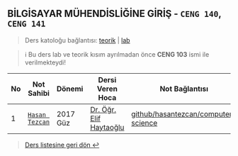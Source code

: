 ## BİLGİSAYAR MÜHENDİSLİĞİNE GİRİŞ - `CENG 140`, `CENG 141`
> Ders katoloğu bağlantısı: [teorik](https://ebs.pusula.pau.edu.tr/BilgiGoster/Ders.aspx?lng=1&dzy=3&br=21&bl=65&pr=167&dm=797&ps=3&dk=134395&ds=0) | [lab](https://ebs.pusula.pau.edu.tr/BilgiGoster/Ders.aspx?lng=1&dzy=3&br=21&bl=65&pr=167&dm=797&ps=3&dk=134396&ds=0)

> ℹ️  Bu ders lab ve teorik kısım ayrılmadan önce **CENG 103** ismi ile verilmekteydi!

| No  | Not Sahibi                                       | Dönemi   | Dersi Veren Hoca                                        | Not Bağlantısı                                                                                         | Not durumu      |
| --- | ------------------------------------------------ | -------- | ------------------------------------------------------- | ------------------------------------------------------------------------------------------------------ | --------------- |
| 1   | [`Hasan Tezcan`](https://github.com/hasantezcan) | 2017 Güz | [Dr. Öğr. Elif Haytaoğlu](https://www.pau.edu.tr/eacar) | [github/hasantezcan/computer-science](https://github.com/hasantezcan/Introduction_to_computer_science) | %50 Tamamlanmış |

> [Ders listesine geri dön ↩️](../../README.md)
